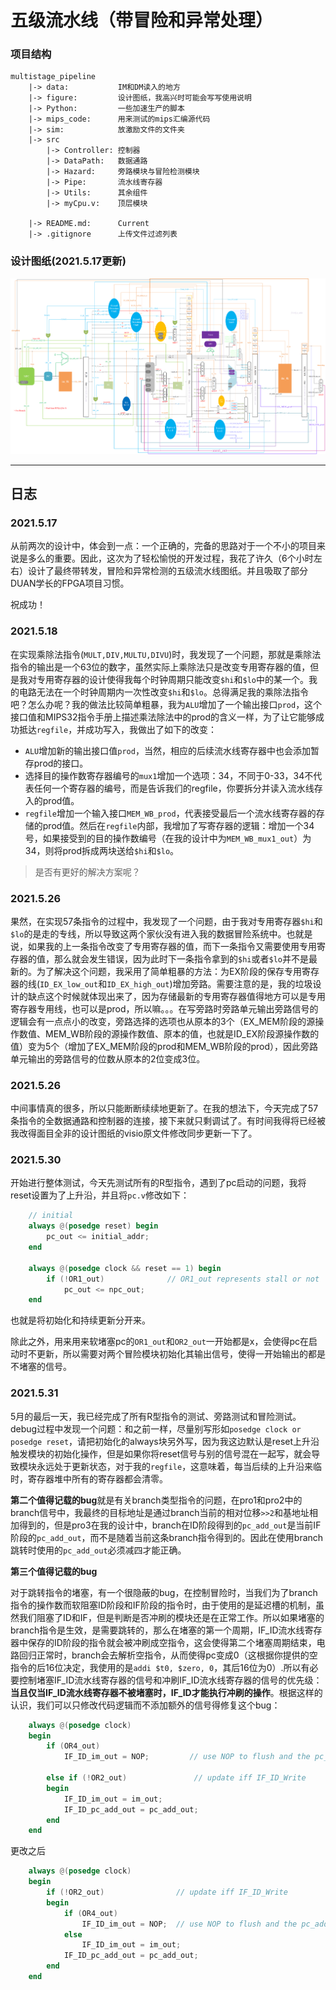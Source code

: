 # 五级流水线（带冒险和异常处理）

### 项目结构

```
multistage_pipeline
	|-> data:		 	IM和DM读入的地方
	|-> figure:      	设计图纸，我高兴时可能会写写使用说明
	|-> Python:		 	一些加速生产的脚本
	|-> mips_code:   	用来测试的mips汇编源代码
	|-> sim:		    放激励文件的文件夹
	|-> src
		|-> Controller: 控制器
		|-> DataPath:   数据通路
		|-> Hazard:		旁路模块与冒险检测模块
		|-> Pipe:		流水线寄存器
		|-> Utils:		其余组件
		|-> myCpu.v:	顶层模块
	
	|-> README.md:   	Current 
	|-> .gitignore		上传文件过滤列表
```

### 设计图纸(2021.5.17更新)

![](./figure/五级流水线.png)



---

## 日志

### 2021.5.17

从前两次的设计中，体会到一点：一个正确的，完备的思路对于一个不小的项目来说是多么的重要。因此，这次为了轻松愉悦的开发过程，我花了许久（6个小时左右）设计了最终带转发，冒险和异常检测的五级流水线图纸。并且吸取了部分DUAN学长的FPGA项目习惯。

祝成功！


### 2021.5.18

在实现乘除法指令(`MULT,DIV,MULTU,DIVU`)时，我发现了一个问题，那就是乘除法指令的输出是一个63位的数字，虽然实际上乘除法只是改变专用寄存器的值，但是我对专用寄存器的设计使得我每个时钟周期只能改变`$hi`和`$lo`中的某一个。我的电路无法在一个时钟周期内一次性改变`$hi`和`$lo`。总得满足我的乘除法指令吧？怎么办呢？我的做法比较简单粗暴，我为`ALU`增加了一个输出接口`prod`，这个接口值和MIPS32指令手册上描述乘法除法中的prod的含义一样，为了让它能够成功抵达`regfile`，并成功写入，我做出了如下的改变：

- `ALU`增加新的输出接口值`prod`，当然，相应的后续流水线寄存器中也会添加暂存prod的接口。
- 选择目的操作数寄存器编号的`mux1`增加一个选项：34，不同于0-33，34不代表任何一个寄存器的编号，而是告诉我们的regfile，你要拆分并读入流水线存入的prod值。
- `regfile`增加一个输入接口`MEM_WB_prod`，代表接受最后一个流水线寄存器的存储的prod值。然后在`regfile`内部，我增加了写寄存器的逻辑：增加一个34号，如果接受到的目的操作数编号（在我的设计中为`MEM_WB_mux1_out`）为34，则将prod拆成两块送给`$hi`和`$lo`。

> 是否有更好的解决方案呢？

### 2021.5.26

果然，在实现57条指令的过程中，我发现了一个问题，由于我对专用寄存器`$hi`和`$lo`的是走的专线，所以导致这两个家伙没有进入我的数据冒险系统中。也就是说，如果我的上一条指令改变了专用寄存器的值，而下一条指令又需要使用专用寄存器的值，那么就会发生错误，因为此时下一条指令拿到的`$hi`或者`$lo`并不是最新的。为了解决这个问题，我采用了简单粗暴的方法：为EX阶段的保存专用寄存器的线(`ID_EX_low_out`和`ID_EX_high_out`)增加旁路。需要注意的是，我的垃圾设计的缺点这个时候就体现出来了，因为存储最新的专用寄存器值得地方可以是专用寄存器专用线，也可以是prod，所以嘛。。。在写旁路时旁路单元输出旁路信号的逻辑会有一点点小的改变，旁路选择的选项也从原本的3个（EX_MEM阶段的源操作数值、MEM_WB阶段的源操作数值、原本的值，也就是ID_EX阶段源操作数的值）变为5个（增加了EX_MEM阶段的prod和MEM_WB阶段的prod），因此旁路单元输出的旁路信号的位数从原本的2位变成3位。


### 2021.5.26

中间事情真的很多，所以只能断断续续地更新了。在我的想法下，今天完成了57条指令的全数据通路和控制器的连接，接下来就只剩调试了。有时间我得将已经被我改得面目全非的设计图纸的visio原文件修改同步更新一下了。

### 2021.5.30

开始进行整体测试，今天先测试所有的R型指令，遇到了pc启动的问题，我将reset设置为了上升沿，并且将`pc.v`修改如下：

```verilog
    // initial 
    always @(posedge reset) begin
        pc_out <= initial_addr;
    end

    always @(posedge clock && reset == 1) begin
        if (!OR1_out)              // OR1_out represents stall or not
            pc_out <= npc_out;
    end
```

也就是将初始化和持续更新分开来。

除此之外，用来用来软堵塞pc的`OR1_out`和`OR2_out`一开始都是x，会使得pc在启动时不更新，所以需要对两个冒险模块初始化其输出信号，使得一开始输出的都是不堵塞的信号。

### 2021.5.31

5月的最后一天，我已经完成了所有R型指令的测试、旁路测试和冒险测试。debug过程中发现一个问题：和之前一样，尽量别写形如`posedge clock or posedge reset`，请把初始化的always块另外写，因为我这边默认是reset上升沿触发模块的初始化操作，但是如果你将reset信号与别的信号混在一起写，就会导致模块永远处于更新状态，对于我的`regfile`，这意味着，每当后续的上升沿来临时，寄存器堆中所有的寄存器都会清零。

**第二个值得记载的bug**就是有关branch类型指令的问题，在pro1和pro2中的branch信号中，我最终的目标地址是通过branch当前的相对位移`>>2`和基地址相加得到的，但是pro3在我的设计中，branch在ID阶段得到的`pc_add_out`是当前IF阶段的`pc_add_out`，而不是随着当前这条branch指令得到的。因此在使用branch跳转时使用的`pc_add_out`必须减四才能正确。

**第三个值得记载的bug**

对于跳转指令的堵塞，有一个很隐蔽的bug，在控制冒险时，当我们为了branch指令的操作数而软阻塞ID阶段和IF阶段的指令时，由于使用的是延迟槽的机制，虽然我们阻塞了ID和IF，但是判断是否冲刷的模块还是在正常工作。所以如果堵塞的branch指令是生效，是需要跳转的，那么在堵塞的第一个周期，IF_ID流水线寄存器中保存的ID阶段的指令就会被冲刷成空指令，这会使得第二个堵塞周期结束，电路回归正常时，branch会去解析空指令，从而使得pc变成0（这根据你提供的空指令的后16位决定，我使用的是`addi $t0, $zero, 0`，其后16位为0）.所以有必要控制堵塞IF_ID流水线寄存器的信号和冲刷IF_ID流水线寄存器的信号的优先级：**当且仅当IF_ID流水线寄存器不被堵塞时，IF_ID才能执行冲刷的操作**。根据这样的认识，我们可以只修改代码逻辑而不添加额外的信号得修复这个bug：

```verilog
    always @(posedge clock) 
    begin
        if (OR4_out)
            IF_ID_im_out = NOP;         // use NOP to flush and the pc_add_out won't be used later, so we don't care about pc_add_out there
        
        else if (!OR2_out)               // update iff IF_ID_Write
        begin
            IF_ID_im_out = im_out;
            IF_ID_pc_add_out = pc_add_out;
        end
    end
```

更改之后

```verilog
    always @(posedge clock) 
    begin
        if (!OR2_out)                // update iff IF_ID_Write
        begin
            if (OR4_out)
                IF_ID_im_out = NOP;  // use NOP to flush and the pc_add_out won't be used later, so we don't care about pc_add_out there
            else
                IF_ID_im_out = im_out;
            IF_ID_pc_add_out = pc_add_out;
        end
    end
```